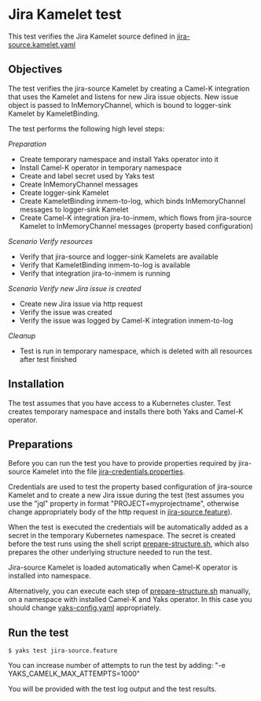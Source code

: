 # Jira Kamelet test

This test verifies the Jira Kamelet source defined in [jira-source.kamelet.yaml](jira-source.kamelet.yaml)

## Objectives

The test verifies the jira-source Kamelet by creating a Camel-K integration that uses the Kamelet and listens for new 
Jira issue objects. New issue object is passed to InMemoryChannel, which is bound to logger-sink Kamelet by KameletBinding.

The test performs the following high level steps:

*Preparation*
- Create temporary namespace and install Yaks operator into it
- Install Camel-K operator in temporary namespace
- Create and label secret used by Yaks test
- Create InMemoryChannel messages
- Create logger-sink Kamelet
- Create KameletBinding inmem-to-log, which binds InMemoryChannel messages to logger-sink Kamelet
- Create Camel-K integration jira-to-inmem, which flows from jira-source Kamelet to InMemoryChannel messages (property 
based configuration)

*Scenario Verify resources* 
- Verify that jira-source and logger-sink Kamelets are available
- Verify that KameletBinding inmem-to-log is available
- Verify that integration jira-to-inmem is running 

*Scenario Verify new Jira issue is created* 
- Create new Jira issue via http request
- Verify the issue was created 
- Verify the issue was logged by Camel-K integration inmem-to-log  

*Cleanup*
- Test is run in temporary namespace, which is deleted with all resources after test finished

## Installation

The test assumes that you have access to a Kubernetes cluster. Test creates temporary namespace and installs there both 
Yaks and Camel-K operator.

## Preparations

Before you can run the test you have to provide properties required by jira-source Kamelet into the file [jira-credentials.properties](jira-credentials.properties). 
 
Credentials are used to test the property based configuration of jira-source Kamelet and to create a new Jira issue 
during the test (test assumes you use the "jql" property in format "PROJECT=myprojectname", otherwise change 
appropriately body of the http request in [jira-source.feature](jira-source.feature)).

When the test is executed the credentials will be automatically added as a secret in the temporary Kubernetes namespace. 
The secret is created before the test runs using the shell script [prepare-structure.sh](prepare-structure.sh),
which also prepares the other underlying structure needed to run the test.

Jira-source Kamelet is loaded automatically when Camel-K operator is installed into namespace.

Alternatively, you can execute each step of [prepare-structure.sh](prepare-structure.sh) manually, on a namespace with installed Camel-K and 
Yaks operator. In this case you should change [yaks-config.yaml](yaks-config.yaml) appropriately. 

## Run the test

```shell script
$ yaks test jira-source.feature
```

You can increase number of attempts to run the test by adding: "-e YAKS_CAMELK_MAX_ATTEMPTS=1000"

You will be provided with the test log output and the test results.
